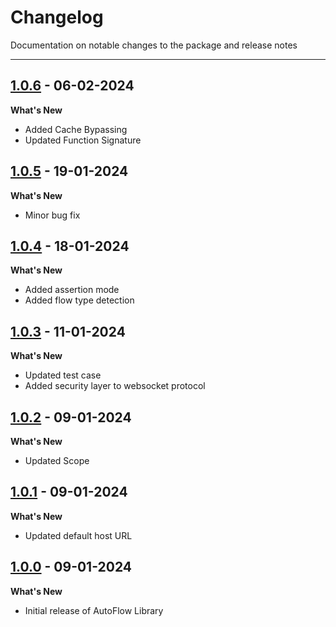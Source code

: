 # Changelog

Documentation on notable changes to the package and release notes

---
## [1.0.6](https://www.npmjs.com/package/@autoflow/playwright/v/1.0.6) - 06-02-2024

**What's New**

- Added Cache Bypassing
- Updated Function Signature


## [1.0.5](https://www.npmjs.com/package/@autoflow/playwright/v/1.0.5) - 19-01-2024

**What's New**

- Minor bug fix


## [1.0.4](https://www.npmjs.com/package/@autoflow/playwright/v/1.0.4) - 18-01-2024

**What's New**

- Added assertion mode
- Added flow type detection


## [1.0.3](https://www.npmjs.com/package/@autoflow/playwright/v/1.0.3) - 11-01-2024

**What's New**

- Updated test case
- Added security layer to websocket protocol


## [1.0.2](https://www.npmjs.com/package/@autoflow/playwright/v/1.0.2) - 09-01-2024

**What's New**

- Updated Scope


## [1.0.1](https://www.npmjs.com/package/@autoflowlabs/playwright/v/1.0.1) - 09-01-2024

**What's New**

- Updated default host URL


## [1.0.0](https://www.npmjs.com/package/@autoflowlabs/playwright/v/1.0.0) - 09-01-2024

**What's New**

- Initial release of AutoFlow Library
